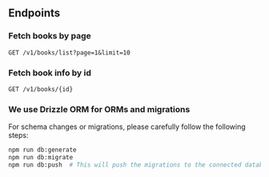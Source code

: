 

## Endpoints


### Fetch books by page

```http
GET /v1/books/list?page=1&limit=10
```

### Fetch book info by id

```http
GET /v1/books/{id}
```


### We use Drizzle ORM for ORMs and migrations

For schema changes or migrations, please carefully follow the following steps:

```bash
npm run db:generate 
npm run db:migrate 
npm run db:push  # This will push the migrations to the connected database
```